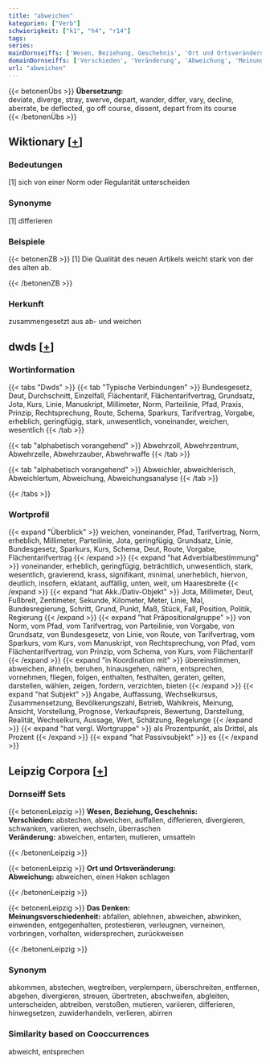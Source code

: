 ```yaml
---
title: "abweichen"
kategorien: ["Verb"]
schwierigkeit: ["k1", "h4", "r14"]
tags:
series:
mainDornseiffs: ['Wesen, Beziehung, Geschehnis', 'Ort und Ortsveränderung', 'Das Denken']
domainDornseiffs: ['Verschieden', 'Veränderung', 'Abweichung', 'Meinungsverschiedenheit']
url: "abweichen"
---
```


{{< betonenÜbs >}}
**Übersetzung:**  
deviate, diverge, stray, swerve, depart, wander, differ, vary, decline, aberrate, be deflected, go off course, dissent, depart from its course  
{{< /betonenÜbs >}}

## Wiktionary [[+](https://de.wiktionary.org/wiki/abweichen)]

### Bedeutungen
[1] sich von einer Norm oder Regularität unterscheiden  

### Synonyme
[1] differieren  

### Beispiele
{{< betonenZB >}}
[1] Die Qualität des neuen Artikels weicht stark von der des alten ab.  

{{< /betonenZB >}}
### Herkunft
zusammengesetzt aus ab- und weichen  



## dwds [[+](https://www.dwds.de/wb/abweichen)]

### Wortinformation
{{< tabs "Dwds" >}}
{{< tab "Typische Verbindungen" >}}
Bundesgesetz, Deut, Durchschnitt, Einzelfall, Flächentarif, Flächentarifvertrag, Grundsatz, Jota, Kurs, Linie, Manuskript, Millimeter, Norm, Parteilinie, Pfad, Praxis, Prinzip, Rechtsprechung, Route, Schema, Sparkurs, Tarifvertrag, Vorgabe, erheblich, geringfügig, stark, unwesentlich, voneinander, weichen, wesentlich
{{< /tab >}}

{{< tab "alphabetisch vorangehend" >}}
Abwehrzoll, Abwehrzentrum, Abwehrzelle, Abwehrzauber, Abwehrwaffe
{{< /tab >}}

{{< tab "alphabetisch vorangehend" >}}
Abweichler, abweichlerisch, Abweichlertum, Abweichung, Abweichungsanalyse
{{< /tab >}}

{{< /tabs >}}

### Wortprofil
{{< expand "Überblick" >}} weichen, voneinander, Pfad, Tarifvertrag, Norm, erheblich, Millimeter, Parteilinie, Jota, geringfügig, Grundsatz, Linie, Bundesgesetz, Sparkurs, Kurs, Schema, Deut, Route, Vorgabe, Flächentarifvertrag {{< /expand >}}
{{< expand "hat Adverbialbestimmung" >}} voneinander, erheblich, geringfügig, beträchtlich, unwesentlich, stark, wesentlich, gravierend, krass, signifikant, minimal, unerheblich, hiervon, deutlich, insofern, eklatant, auffällig, unten, weit, um Haaresbreite {{< /expand >}}
{{< expand "hat Akk./Dativ-Objekt" >}} Jota, Millimeter, Deut, Fußbreit, Zentimeter, Sekunde, Kilometer, Meter, Linie, Mal, Bundesregierung, Schritt, Grund, Punkt, Maß, Stück, Fall, Position, Politik, Regierung {{< /expand >}}
{{< expand "hat Präpositionalgruppe" >}} von Norm, vom Pfad, vom Tarifvertrag, von Parteilinie, von Vorgabe, von Grundsatz, von Bundesgesetz, von Linie, von Route, von Tarifvertrag, vom Sparkurs, vom Kurs, vom Manuskript, von Rechtsprechung, von Pfad, vom Flächentarifvertrag, von Prinzip, vom Schema, von Kurs, vom Flächentarif {{< /expand >}}
{{< expand "in Koordination mit" >}} übereinstimmen, abweichen, ähneln, beruhen, hinausgehen, nähern, entsprechen, vornehmen, fliegen, folgen, enthalten, festhalten, geraten, gelten, darstellen, wählen, zeigen, fordern, verzichten, bieten {{< /expand >}}
{{< expand "hat Subjekt" >}} Angabe, Auffassung, Wechselkursus, Zusammensetzung, Bevölkerungszahl, Betrieb, Wahlkreis, Meinung, Ansicht, Vorstellung, Prognose, Verkaufspreis, Bewertung, Darstellung, Realität, Wechselkurs, Aussage, Wert, Schätzung, Regelunge {{< /expand >}}
{{< expand "hat vergl. Wortgruppe" >}} als Prozentpunkt, als Drittel, als Prozent {{< /expand >}}
{{< expand "hat Passivsubjekt" >}} es {{< /expand >}}

## Leipzig Corpora [[+](https://corpora.uni-leipzig.de/en/res?word=abweichen&corpusId=deu_newscrawl-public_2018)]

### Dornseiff Sets
{{< betonenLeipzig >}}
**Wesen, Beziehung, Geschehnis:**  
**Verschieden:** abstechen, abweichen, auffallen, differieren, divergieren, schwanken, variieren, wechseln, überraschen  
**Veränderung:** abweichen, entarten, mutieren, umsatteln  

{{< /betonenLeipzig >}}


{{< betonenLeipzig >}}
**Ort und Ortsveränderung:**  
**Abweichung:** abweichen, einen Haken schlagen  

{{< /betonenLeipzig >}}


{{< betonenLeipzig >}}
**Das Denken:**  
**Meinungsverschiedenheit:** abfallen, ablehnen, abweichen, abwinken, einwenden, entgegenhalten, protestieren, verleugnen, verneinen, vorbringen, vorhalten, widersprechen, zurückweisen  

{{< /betonenLeipzig >}}

### Synonym
abkommen, abstechen, wegtreiben, verplempern, überschreiten, entfernen, abgehen, divergieren, streuen, übertreten, abschweifen, abgleiten, unterscheiden, abtreiben, verstoßen, mutieren, variieren, differieren, hinwegsetzen, zuwiderhandeln, verlieren, abirren


### Similarity based on Cooccurrences
abweicht, entsprechen

